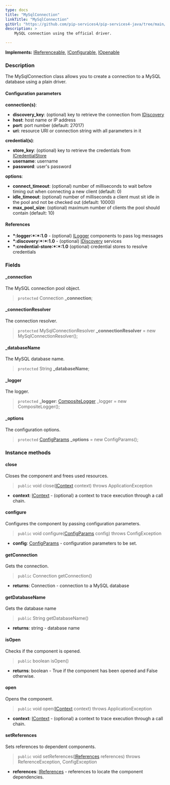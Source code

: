 ```yaml
---
type: docs
title: "MySqlConnection"
linkTitle: "MySqlConnection"
gitUrl: "https://github.com/pip-services4/pip-services4-java/tree/main/pip-services4-mysql-java"
description: >
    MySQL connection using the official driver.

---
```


**Implements:** [IReferenceable](../../../components/refer/ireferenceable), [IConfigurable](../../../components/config/iconfigurable),
[IOpenable](../../../components/run/iopenable)

### Description

The MySqlConnection class allows you to create a connection to a MySQL database using a plain driver.

#### Configuration parameters


**connection(s)**:    
- **discovery_key**: (optional) key to retrieve the connection from [IDiscovery](../../../config/connect/idiscovery)
- **host**: host name or IP address
- **port**: port number (default: 27017)
- **uri**: resource URI or connection string with all parameters in it

**credential(s)**:    
- **store_key**: (optional) key to retrieve the credentials from [ICredentialStore](../../../config/auth/icredential_store)
- **username**: username
- **password**: user's password

**options**:
- **connect_timeout**: (optional) number of milliseconds to wait before timing out when connecting a new client (default: 0)
- **idle_timeout**: (optional) number of milliseconds a client must sit idle in the pool and not be checked out (default: 10000)
- **max_pool_size**: (optional) maximum number of clients the pool should contain (default: 10)


#### References
- **\*:logger:\*:\*:1.0** - (optional) [ILogger](../../../observability/log/ilogger) components to pass log messages
- **\*:discovery:\*:\*:1.0** - (optional) [IDiscovery](../../../config/connect/idiscovery) services
- **\*:credential-store:\*:\*:1.0** (optional) credential stores to resolve credentials


### Fields

<span class="hide-title-link">


#### _connection
The MySQL connection pool object.
> `protected` Connection **_connection**;

#### _connectionResolver
The connection resolver.
> `protected` MySqlConnectionResolver **_connectionResolver** = new MySqlConnectionResolver();

#### _databaseName
The MySQL database name.
> `protected` String **_databaseName**;

#### _logger
The logger.
> `protected` **_logger**: [CompositeLogger](../../../observability/log/composite_logger) _logger = new CompositeLogger();

#### _options
The configuration options.
> `protected` [ConfigParams](../../../components/config/config_params) **_options** = new ConfigParams();


</span>


### Instance methods

#### close
Closes the component and frees used resources.

> `public` void close([IContext](../../../components/context/icontext) context) throws ApplicationException

- **context**: [IContext](../../../components/context/icontext) - (optional) a context to trace execution through a call chain.


#### configure
Configures the component by passing configuration parameters.

> `public` void configure([ConfigParams](../../../components/config/config_params) config) throws ConfigException

- **config**: [ConfigParams](../../../components/config/config_params) - configuration parameters to be set.


#### getConnection
Gets the connection.
> `public` Connection getConnection()

- **returns**: Connection - connection to a MySQL database


#### getDatabaseName
Gets the database name

> `public` String getDatabaseName()

- **returns**: string - database name


#### isOpen
Checks if the component is opened.

> `public` boolean isOpen()

- **returns**: boolean - True if the component has been opened and False otherwise.


#### open
Opens the component.

> `public` void open([IContext](../../../components/context/icontext) context) throws ApplicationException

- **context**: [IContext](../../../components/context/icontext) - (optional) a context to trace execution through a call chain.


#### setReferences
Sets references to dependent components.

> `public` void setReferences([IReferences](../../../components/refer/ireferences) references) throws ReferenceException, ConfigException

- **references**: [IReferences](../../../components/refer/ireferences) - references to locate the component dependencies.
